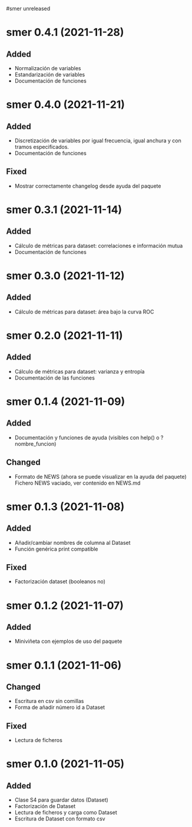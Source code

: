 #smer unreleased

# smer 0.4.1 (2021-11-28)
## Added

- Normalización de variables
- Estandarización de variables
- Documentación de funciones


# smer 0.4.0 (2021-11-21)
## Added

- Discretización de variables por igual frecuencia, igual anchura y con tramos especificados.
- Documentación de funciones

## Fixed 

- Mostrar correctamente changelog desde ayuda del paquete


# smer 0.3.1 (2021-11-14)
## Added

- Cálculo de métricas para dataset: correlaciones e información mutua
- Documentación de funciones


# smer 0.3.0 (2021-11-12)
## Added

- Cálculo de métricas para dataset: área bajo la curva ROC


# smer 0.2.0 (2021-11-11)
## Added

- Cálculo de métricas para dataset: varianza y entropía
- Documentación de las funciones


# smer 0.1.4 (2021-11-09)
## Added

- Documentación y funciones de ayuda (visibles con help() o ?nombre_funcion)

## Changed

- Formato de NEWS (ahora se puede visualizar en la ayuda del paquete)
  Fichero NEWS vaciado, ver contenido en NEWS.md


# smer 0.1.3 (2021-11-08)
## Added

- Añadir/cambiar nombres de columna al Dataset
- Función genérica print compatible

## Fixed

- Factorización dataset (booleanos no)


# smer 0.1.2 (2021-11-07)
## Added

- Miniviñeta con ejemplos de uso del paquete


# smer 0.1.1 (2021-11-06)
## Changed

- Escritura en csv sin comillas
- Forma de añadir número id a Dataset

## Fixed

- Lectura de ficheros


# smer 0.1.0 (2021-11-05)
## Added

- Clase S4 para guardar datos (Dataset)
- Factorización de Dataset
- Lectura de ficheros y carga como Dataset
- Escritura de Dataset con formato csv
